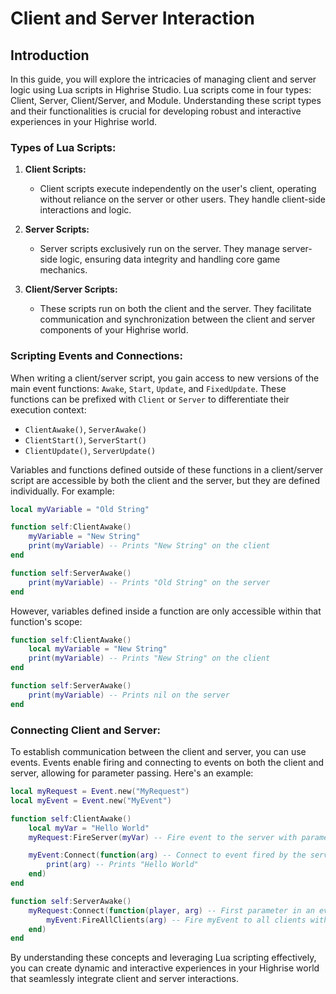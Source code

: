 # **Client and Server Interaction**

## **Introduction**
In this guide, you will explore the intricacies of managing client and server logic using Lua scripts in Highrise Studio. Lua scripts come in four types: Client, Server, Client/Server, and Module. Understanding these script types and their functionalities is crucial for developing robust and interactive experiences in your Highrise world.

### Types of Lua Scripts:

1. **Client Scripts:**
   - Client scripts execute independently on the user's client, operating without reliance on the server or other users. They handle client-side interactions and logic.

2. **Server Scripts:**
   - Server scripts exclusively run on the server. They manage server-side logic, ensuring data integrity and handling core game mechanics.

3. **Client/Server Scripts:**
   - These scripts run on both the client and the server. They facilitate communication and synchronization between the client and server components of your Highrise world.

### Scripting Events and Connections:

When writing a client/server script, you gain access to new versions of the main event functions: `Awake`, `Start`, `Update`, and `FixedUpdate`. These functions can be prefixed with `Client` or `Server` to differentiate their execution context:

- `ClientAwake()`, `ServerAwake()`
- `ClientStart()`, `ServerStart()`
- `ClientUpdate()`, `ServerUpdate()`

Variables and functions defined outside of these functions in a client/server script are accessible by both the client and the server, but they are defined individually. For example:

```lua
local myVariable = "Old String"

function self:ClientAwake()
    myVariable = "New String"
    print(myVariable) -- Prints "New String" on the client
end

function self:ServerAwake()
    print(myVariable) -- Prints "Old String" on the server
end
```

However, variables defined inside a function are only accessible within that function's scope:

```lua
function self:ClientAwake()
    local myVariable = "New String"
    print(myVariable) -- Prints "New String" on the client
end

function self:ServerAwake()
    print(myVariable) -- Prints nil on the server
end
```

### Connecting Client and Server:

To establish communication between the client and server, you can use events. Events enable firing and connecting to events on both the client and server, allowing for parameter passing. Here's an example:

```lua
local myRequest = Event.new("MyRequest")
local myEvent = Event.new("MyEvent")

function self:ClientAwake()
    local myVar = "Hello World"
    myRequest:FireServer(myVar) -- Fire event to the server with parameter myVar

    myEvent:Connect(function(arg) -- Connect to event fired by the server and read parameter sent with it
        print(arg) -- Prints "Hello World"
    end)
end

function self:ServerAwake()
    myRequest:Connect(function(player, arg) -- First parameter in an event fired by a client is the player who fired the event, followed by custom parameters
        myEvent:FireAllClients(arg) -- Fire myEvent to all clients with parameter arg
    end)
end
```

By understanding these concepts and leveraging Lua scripting effectively, you can create dynamic and interactive experiences in your Highrise world that seamlessly integrate client and server interactions.
